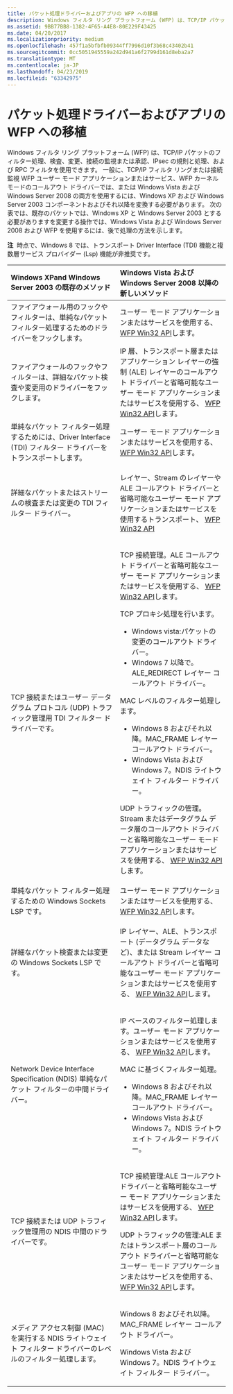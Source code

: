 ```yaml
---
title: パケット処理ドライバーおよびアプリの WFP への移植
description: Windows フィルタ リング プラットフォーム (WFP) は、TCP/IP パケットのフィルター処理、検査、変更、接続の監視または承認、IPsec の規則と処理、および RPC フィルタを使用できます。
ms.assetid: 9BB77BB8-1382-4F65-A4E8-80E229F43425
ms.date: 04/20/2017
ms.localizationpriority: medium
ms.openlocfilehash: 457f1a5bfbfb09344ff7996d10f3b68c43402b41
ms.sourcegitcommit: 0cc5051945559a242d941a6f2799d161d8eba2a7
ms.translationtype: MT
ms.contentlocale: ja-JP
ms.lasthandoff: 04/23/2019
ms.locfileid: "63342975"
---
```

# <a name="porting-packet-processing-drivers-and-apps-to-wfp"></a>パケット処理ドライバーおよびアプリの WFP への移植


Windows フィルタ リング プラットフォーム (WFP) は、TCP/IP パケットのフィルター処理、検査、変更、接続の監視または承認、IPsec の規則と処理、および RPC フィルタを使用できます。 一般に、TCP/IP フィルタ リングまたは接続監視 WFP ユーザー モード アプリケーションまたはサービス、WFP カーネル モードのコールアウト ドライバーでは、または Windows Vista および Windows Server 2008 の両方を使用するには、Windows XP および Windows Server 2003 コンポーネントおよびそれ以降を変換する必要があります。 次の表では、既存のパケットでは、Windows XP と Windows Server 2003 とする必要がありますを変更する操作では、Windows Vista および Windows Server 2008 および WFP を使用するには、後で処理の方法を示します。

**注**  時点で、Windows 8 では、トランスポート Driver Interface (TDI) 機能と複数層サービス プロバイダー (Lsp) 機能が非推奨です。

 

<table>
<colgroup>
<col width="50%" />
<col width="50%" />
</colgroup>
<thead>
<tr class="header">
<th align="left">Windows XPand Windows Server 2003 の既存のメソッド</th>
<th align="left">Windows Vista および Windows Server 2008 以降の新しいメソッド</th>
</tr>
</thead>
<tbody>
<tr class="odd">
<td align="left">ファイアウォール用のフックやフィルターは、単純なパケット フィルター処理するためのドライバーをフックします。</td>
<td align="left">ユーザー モード アプリケーションまたはサービスを使用する、 <a href="https://msdn.microsoft.com/library/windows/desktop/aa366510" data-raw-source="[WFP Win32 API](https://msdn.microsoft.com/library/windows/desktop/aa366510)">WFP Win32 API</a>します。</td>
</tr>
<tr class="even">
<td align="left">ファイアウォールのフックやフィルターは、詳細なパケット検査や変更用のドライバーをフックします。</td>
<td align="left">IP 層、トランスポート層またはアプリケーション レイヤーの強制 (ALE) レイヤーのコールアウト ドライバーと省略可能なユーザー モード アプリケーションまたはサービスを使用する、 <a href="https://msdn.microsoft.com/library/windows/desktop/aa366510" data-raw-source="[WFP Win32 API](https://msdn.microsoft.com/library/windows/desktop/aa366510)">WFP Win32 API</a>します。</td>
</tr>
<tr class="odd">
<td align="left">単純なパケット フィルター処理するためには、Driver Interface (TDI) フィルター ドライバーをトランスポートします。</td>
<td align="left">ユーザー モード アプリケーションまたはサービスを使用する、 <a href="https://msdn.microsoft.com/library/windows/desktop/aa366510" data-raw-source="[WFP Win32 API](https://msdn.microsoft.com/library/windows/desktop/aa366510)">WFP Win32 API</a>します。</td>
</tr>
<tr class="even">
<td align="left">詳細なパケットまたはストリームの検査または変更の TDI フィルター ドライバー。</td>
<td align="left"><p>レイヤー、Stream のレイヤーや ALE コールアウト ドライバーと省略可能なユーザー モード アプリケーションまたはサービスを使用するトランスポート、 <a href="https://msdn.microsoft.com/library/windows/desktop/aa366510" data-raw-source="[WFP Win32 API](https://msdn.microsoft.com/library/windows/desktop/aa366510)">WFP Win32 API</a></p></td>
</tr>
<tr class="odd">
<td align="left">TCP 接続またはユーザー データグラム プロトコル (UDP) トラフィック管理用 TDI フィルター ドライバーです。</td>
<td align="left"><p>TCP 接続管理。ALE コールアウト ドライバーと省略可能なユーザー モード アプリケーションまたはサービスを使用する、 <a href="https://msdn.microsoft.com/library/windows/desktop/aa366510" data-raw-source="[WFP Win32 API](https://msdn.microsoft.com/library/windows/desktop/aa366510)">WFP Win32 API</a>します。</p>
<p>TCP プロキシ処理を行います。</p>
<ul>
<li>Windows vista:パケットの変更のコールアウト ドライバー。</li>
<li>Windows 7 以降で。ALE_REDIRECT レイヤー コールアウト ドライバー。</li>
</ul>
<p>MAC レベルのフィルター処理します。</p>
<ul>
<li>Windows 8 およびそれ以降。MAC_FRAME レイヤー コールアウト ドライバー。</li>
<li>Windows Vista および Windows 7。NDIS ライトウェイト フィルター ドライバー。</li>
</ul>
<p>UDP トラフィックの管理。Stream またはデータグラム データ層のコールアウト ドライバーと省略可能なユーザー モード アプリケーションまたはサービスを使用する、 <a href="https://msdn.microsoft.com/library/windows/desktop/aa366510" data-raw-source="[WFP Win32 API](https://msdn.microsoft.com/library/windows/desktop/aa366510)">WFP Win32 API</a>します。</p></td>
</tr>
<tr class="even">
<td align="left">単純なパケット フィルター処理するための Windows Sockets LSP です。</td>
<td align="left">ユーザー モード アプリケーションまたはサービスを使用する、 <a href="https://msdn.microsoft.com/library/windows/desktop/aa366510" data-raw-source="[WFP Win32 API](https://msdn.microsoft.com/library/windows/desktop/aa366510)">WFP Win32 API</a>します。</td>
</tr>
<tr class="odd">
<td align="left">詳細なパケット検査または変更の Windows Sockets LSP です。</td>
<td align="left"><p>IP レイヤー、ALE、トランスポート (データグラム データなど)、または Stream レイヤー コールアウト ドライバーと省略可能なユーザー モード アプリケーションまたはサービスを使用する、 <a href="https://msdn.microsoft.com/library/windows/desktop/aa366510" data-raw-source="[WFP Win32 API](https://msdn.microsoft.com/library/windows/desktop/aa366510)">WFP Win32 API</a>します。</p></td>
</tr>
<tr class="even">
<td align="left">Network Device Interface Specification (NDIS) 単純なパケット フィルターの中間ドライバー。</td>
<td align="left"><p>IP ベースのフィルター処理します。ユーザー モード アプリケーションまたはサービスを使用する、 <a href="https://msdn.microsoft.com/library/windows/desktop/aa366510" data-raw-source="[WFP Win32 API](https://msdn.microsoft.com/library/windows/desktop/aa366510)">WFP Win32 API</a>します。</p>
<p>MAC に基づくフィルター処理。</p>
<ul>
<li>Windows 8 およびそれ以降。MAC_FRAME レイヤー コールアウト ドライバー。</li>
<li>Windows Vista および Windows 7。NDIS ライトウェイト フィルター ドライバー。</li>
</ul></td>
</tr>
<tr class="odd">
<td align="left">TCP 接続または UDP トラフィック管理用の NDIS 中間のドライバーです。</td>
<td align="left"><p>TCP 接続管理:ALE コールアウト ドライバーと省略可能なユーザー モード アプリケーションまたはサービスを使用する、 <a href="https://msdn.microsoft.com/library/windows/desktop/aa366510" data-raw-source="[WFP Win32 API](https://msdn.microsoft.com/library/windows/desktop/aa366510)">WFP Win32 API</a>します。</p>
<p>UDP トラフィックの管理:ALE またはトランスポート層のコールアウト ドライバーと省略可能なユーザー モード アプリケーションまたはサービスを使用する、 <a href="https://msdn.microsoft.com/library/windows/desktop/aa366510" data-raw-source="[WFP Win32 API](https://msdn.microsoft.com/library/windows/desktop/aa366510)">WFP Win32 API</a>します。</p></td>
</tr>
<tr class="even">
<td align="left">メディア アクセス制御 (MAC) を実行する NDIS ライトウェイト フィルター ドライバーのレベルのフィルター処理します。</td>
<td align="left"><p>Windows 8 およびそれ以降。MAC_FRAME レイヤー コールアウト ドライバー。</p>
<p>Windows Vista および Windows 7。NDIS ライトウェイト フィルター ドライバー。</p></td>
</tr>
</tbody>
</table>

 

 

 





